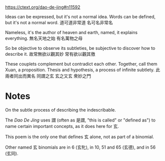 https://ctext.org/dao-de-jing#n11592

Ideas can be expressed, but it's not a normal idea.
Words can be defined, but it's not a normal word.
道可道非常道
名可名非常名

Nameless, it's the author of heaven and earth,
named, it explains everything.
無名天地之始
有名萬物之母

So be objective to observe its subtleties,
be subjective to discover how to describe it.
故常無欲以觀其妙
常有欲以觀其徼

These couplets complement
but contradict each other.
Together, call them Xuan, a proposition.
Thesis and hypothesis,
a process of infinite subtlety.
此兩者同出而異名
同謂之玄
玄之又玄
衆妙之門

# Notes

On the subtle process
of describing the indescribable.

The _Dao De Jing_ uses 謂
(often as 是謂,
"this is called"
or "defined as")
to name certain important concepts,
as it does here for 玄.

This poem is the only one
that defines 玄 alone,
not as part of a binomial.

Other named 玄 binomials
are in 6 (玄牝),
in 10, 51 and 65 (玄德),
and in 56 (玄同).
